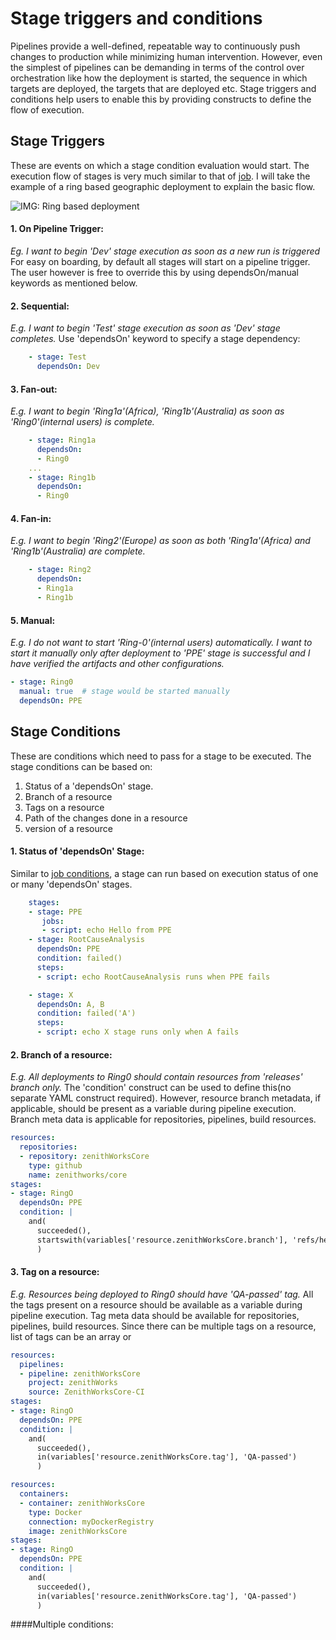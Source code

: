 # Stage triggers and conditions

Pipelines provide a well-defined, repeatable way to continuously push changes to production while minimizing human intervention. However, even the simplest of pipelines can be demanding in terms of the control over orchestration like how the deployment is started,  the sequence in which targets are deployed, the targets that are deployed etc. Stage triggers and conditions help users to enable this by providing constructs to define the flow of execution.


## Stage Triggers
These are events on which a stage condition evaluation would start. The execution flow of stages is very much similar to that of [job](https://docs.microsoft.com/en-us/azure/devops/pipelines/yaml-schema?view=vsts&tabs=schema#job). I will take the example of a ring based geographic deployment to explain the basic flow. 

![IMG: Ring based deployment](https://github.com/zenithworks/azure-pipelines-yaml/blob/master/capture20181218115033741.png)

#### 1. On Pipeline Trigger:
*Eg. I want to begin  'Dev' stage execution as soon as a new run is triggered*
For easy on boarding, by default all stages will start on a pipeline trigger. The user however is free to override this by using dependsOn/manual keywords as mentioned below.

#### 2. Sequential:
*E.g. I want to begin 'Test' stage execution as soon as 'Dev' stage completes.*
Use 'dependsOn' keyword to specify a stage dependency:

```yaml
    - stage: Test
      dependsOn: Dev
 ```

#### 3. Fan-out:
*E.g. I want to begin 'Ring1a'(Africa), 'Ring1b'(Australia) as soon as 'Ring0'(internal users) is complete.*  

```yaml
    - stage: Ring1a
      dependsOn:
      - Ring0
    ...
    - stage: Ring1b
      dependsOn:
      - Ring0
```


#### 4. Fan-in:
*E.g. I want to begin 'Ring2'(Europe) as soon as both 'Ring1a'(Africa) and  'Ring1b'(Australia) are complete.* 

```yaml
    - stage: Ring2
      dependsOn:
      - Ring1a
      - Ring1b 
 ```

#### 5. Manual: 
*E.g. I do not want to start 'Ring-0'(internal users) automatically. I want to start it manually only after deployment to 'PPE' stage is successful and I have verified the artifacts and other configurations.* 

```yaml
- stage: Ring0
  manual: true  # stage would be started manually
  dependsOn: PPE
```


## Stage Conditions

These are conditions which need to pass for a stage to be executed. The stage conditions can be based on:
1.  Status of a 'dependsOn' stage.
2. Branch of a resource
3. Tags on a resource
4. Path of the changes done in a resource
5. version of a resource

#### 1. Status of 'dependsOn' Stage:
Similar to [job conditions](https://docs.microsoft.com/en-us/azure/devops/pipelines/process/multiple-phases?tabs=yaml&view=vsts#conditions), a stage can run based on execution status of one or many 'dependsOn' stages.

```yaml
    stages:
    - stage: PPE
       jobs:
       - script: echo Hello from PPE
    - stage: RootCauseAnalysis
      dependsOn: PPE
      condition: failed()
      steps:
      - script: echo RootCauseAnalysis runs when PPE fails
```

```yaml
    - stage: X
      dependsOn: A, B
      condition: failed('A')
      steps:
      - script: echo X stage runs only when A fails
```

#### 2. Branch of a resource:
*E.g. All deployments to Ring0 should contain resources from 'releases' branch only.* 
The 'condition' construct  can be used to define this(no separate YAML construct required). However, resource branch metadata, if applicable, should be present as a variable during pipeline execution. Branch meta data is applicable for repositories, pipelines, build resources.
```yaml
resources:
  repositories:
  - repository: zenithWorksCore
    type: github
    name: zenithworks/core
stages:
- stage: RingO
  dependsOn: PPE
  condition: |
    and(
      succeeded(),    
      startswith(variables['resource.zenithWorksCore.branch'], 'refs/heads/releases/')
      )
```

#### 3. Tag on a resource:
*E.g. Resources being deployed to Ring0 should have 'QA-passed' tag.*
All the tags present on a resource should be available as a variable during pipeline execution. Tag meta data should be available for repositories, pipelines, build resources. Since there can be multiple tags on a resource, list of tags can be an array or 

```yaml
resources:
  pipelines:
  - pipeline: zenithWorksCore
    project: zenithWorks
    source: ZenithWorksCore-CI
stages:
- stage: RingO
  dependsOn: PPE
  condition: |
    and(
      succeeded(),    
      in(variables['resource.zenithWorksCore.tag'], 'QA-passed')
      )
```

```yaml
resources:
  containers:
  - container: zenithWorksCore
    type: Docker
    connection: myDockerRegistry
    image: zenithWorksCore
stages:
- stage: RingO
  dependsOn: PPE
  condition: |
    and(
      succeeded(),    
      in(variables['resource.zenithWorksCore.tag'], 'QA-passed')
      )
```

####Multiple conditions:
```yaml

```
